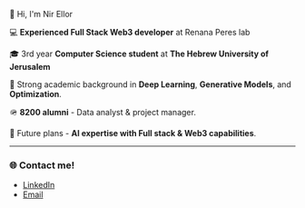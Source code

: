 👋 Hi, I'm Nir Ellor

💻 **Experienced Full Stack Web3 developer** at Renana Peres lab  

🎓 3rd year **Computer Science student** at **The Hebrew University of Jerusalem**  

🚀 Strong academic background in **Deep Learning**, **Generative Models**, and **Optimization**.

🪖 **8200 alumni** - Data analyst & project manager.

🤖 Future plans - **AI expertise with Full stack & Web3 capabilities**.

---

### 🌐 Contact me!
- [LinkedIn](https://www.linkedin.com/in/nirellor)
- [Email](mailto:nirellorwaizner@gmail.com)

